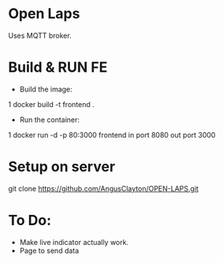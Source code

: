# Open Laps
Uses MQTT broker.

# Build & RUN FE

   * Build the image:

   1     docker build -t frontend .

   * Run the container:

   1     docker run -d -p 80:3000 frontend
   in port 8080 out port 3000

# Setup on server
git clone https://github.com/AngusClayton/OPEN-LAPS.git



# To Do:
- Make live indicator actually work.
- Page to send data
